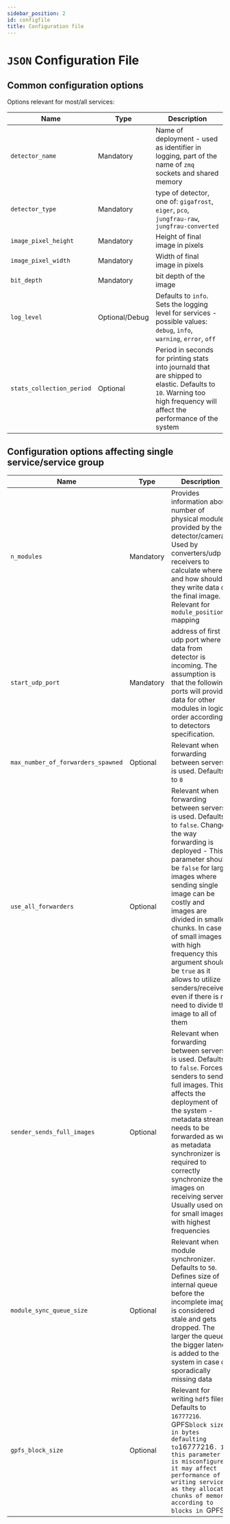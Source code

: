 ```yaml
---
sidebar_position: 2
id: configfile
title: Configuration file
---
```


# `JSON` Configuration File

## Common configuration options

Options relevant for most/all services:

| Name                      | Type           | Description                                                                                                                                                            |
|---------------------------|----------------|------------------------------------------------------------------------------------------------------------------------------------------------------------------------|
| `detector_name`           | Mandatory      | Name of deployment - used as identifier in logging, part of the name of `zmq` sockets and shared memory                                                                |
| `detector_type`           | Mandatory      | type of detector, one of: `gigafrost`, `eiger`, `pco`, `jungfrau-raw`, `jungfrau-converted`                                                                            |
| `image_pixel_height`      | Mandatory      | Height of final image in pixels                                                                                                                                        |
| `image_pixel_width`       | Mandatory      | Width of final image in pixels                                                                                                                                         |
| `bit_depth`               | Mandatory      | bit depth of the image                                                                                                                                                 |
| `log_level`               | Optional/Debug | Defaults to `info`. Sets the logging level for services - possible values: `debug`, `info`, `warning`, `error`, `off`                                                  |
| `stats_collection_period` | Optional       | Period in seconds for printing stats into journald that are shipped to elastic. Defaults to `10`. Warning too high frequency will affect the performance of the system |

## Configuration options affecting single service/service group

| Name                               | Type      | Description                                                                                                                                                                                                                                                                                                                                                                                                                               |
|------------------------------------|-----------|-------------------------------------------------------------------------------------------------------------------------------------------------------------------------------------------------------------------------------------------------------------------------------------------------------------------------------------------------------------------------------------------------------------------------------------------|
| `n_modules`                        | Mandatory | Provides information about number of physical modules provided by the detector/camera. Used by converters/udp receivers to calculate where and how should they write data of the final image. Relevant for `module_positions` mapping                                                                                                                                                                                                     |
| `start_udp_port`                   | Mandatory | address of first udp port where data from detector is incoming. The assumption is that the following ports will provide data for other modules in logical order according to detectors specification.                                                                                                                                                                                                                                     |
| `max_number_of_forwarders_spawned` | Optional  | Relevant when forwarding between servers is used. Defaults to `8`                                                                                                                                                                                                                                                                                                                                                                         |
| `use_all_forwarders`               | Optional  | Relevant when forwarding between servers is used. Defaults to `false`. Changes the way forwarding is deployed - This parameter should be `false` for large images where sending single image can be costly and images are divided in smaller chunks. In case of small images with high frequency this argument should be `true` as it allows to utilize all senders/receivers even if there is no need to divide the image to all of them |
| `sender_sends_full_images`         | Optional  | Relevant when forwarding between servers is used. Defaults to `false`. Forces senders to send full images. This affects the deployment of the system - metadata stream needs to be forwarded as well as metadata synchronizer is required to correctly synchronize the images on receiving server. Usually used only for small images with highest frequencies                                                                            |
| `module_sync_queue_size`           | Optional  | Relevant when module synchronizer. Defaults to `50`. Defines size of internal queue before the incomplete image is considered stale and gets dropped. The larger the queue the bigger latency is added to the system in case of sporadically missing data                                                                                                                                                                                 |
| `gpfs_block_size`                  | Optional  | Relevant for writing `hdf5` files. Defaults to `16777216`. GPFS` block size in bytes defaulting to `16777216`. If this parameter is misconfigured it may affect performance of writing services as they allocate chunks of memory according to blocks in `GPFS`                                                                                                                                                                           |
